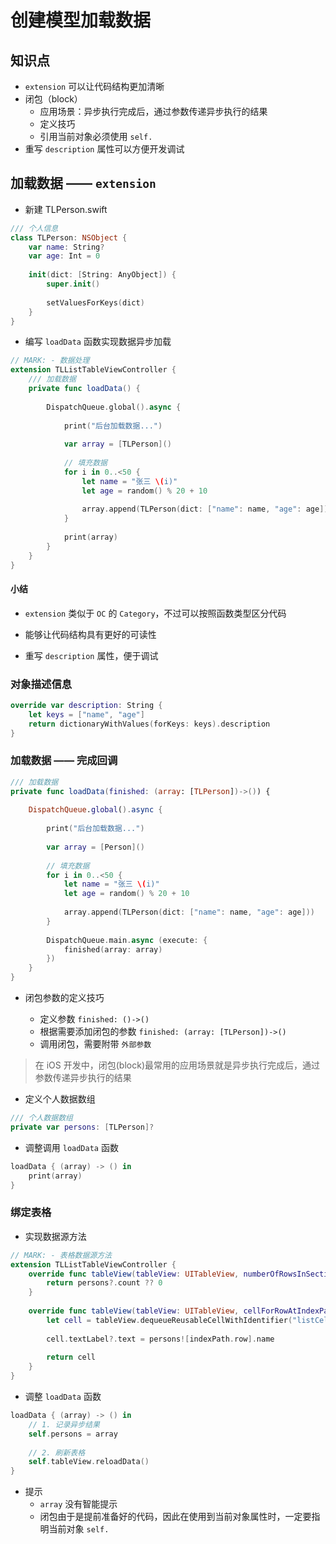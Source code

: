 # 创建模型加载数据

## 知识点

* `extension` 可以让代码结构更加清晰
* 闭包（block）
    * 应用场景：异步执行完成后，通过参数传递异步执行的结果
    * 定义技巧
    * 引用当前对象必须使用 `self.`
* 重写 `description` 属性可以方便开发调试

## 加载数据 —— `extension`

* 新建 TLPerson.swift

```swift
/// 个人信息
class TLPerson: NSObject {
    var name: String?
    var age: Int = 0
    
    init(dict: [String: AnyObject]) {
        super.init()
        
        setValuesForKeys(dict)
    }
}
```

* 编写 `loadData` 函数实现数据异步加载

```swift
// MARK: - 数据处理
extension TLListTableViewController {
    /// 加载数据
    private func loadData() {
        
        DispatchQueue.global().async {
            
            print("后台加载数据...")
            
            var array = [TLPerson]()
            
            // 填充数据
            for i in 0..<50 {
                let name = "张三 \(i)"
                let age = random() % 20 + 10
                
                array.append(TLPerson(dict: ["name": name, "age": age]))
            }
            
            print(array)
        }
    }
}
```

#### 小结

* `extension` 类似于 `OC` 的 `Category`，不过可以按照函数类型区分代码
* 能够让代码结构具有更好的可读性

* 重写 `description` 属性，便于调试

### 对象描述信息

```swift
override var description: String {
    let keys = ["name", "age"]
    return dictionaryWithValues(forKeys: keys).description
}
```

### 加载数据 —— 完成回调

```swift
/// 加载数据
private func loadData(finished: (array: [TLPerson])->()) {
    
    DispatchQueue.global().async {
        
        print("后台加载数据...")
        
        var array = [Person]()
        
        // 填充数据
        for i in 0..<50 {
            let name = "张三 \(i)"
            let age = random() % 20 + 10
            
            array.append(TLPerson(dict: ["name": name, "age": age]))
        }
        
        DispatchQueue.main.async (execute: {
            finished(array: array)
        })
    }
}
```

* 闭包参数的定义技巧

    * 定义参数 `finished: ()->()`
    * 根据需要添加闭包的参数 `finished: (array: [TLPerson])->()`
    * 调用闭包，需要附带 `外部参数`

> 在 iOS 开发中，闭包(block)最常用的应用场景就是异步执行完成后，通过参数传递异步执行的结果

* 定义个人数据数组

```swift
/// 个人数据数组
private var persons: [TLPerson]?
```

* 调整调用 `loadData` 函数

```swift
loadData { (array) -> () in
    print(array)
}
```

### 绑定表格

* 实现数据源方法

```swift
// MARK: - 表格数据源方法
extension TLListTableViewController {
    override func tableView(tableView: UITableView, numberOfRowsInSection section: Int) -> Int {
        return persons?.count ?? 0
    }
    
    override func tableView(tableView: UITableView, cellForRowAtIndexPath indexPath: NSIndexPath) -> UITableViewCell {
        let cell = tableView.dequeueReusableCellWithIdentifier("listCellId", forIndexPath: indexPath)
        
        cell.textLabel?.text = persons![indexPath.row].name
        
        return cell
    }
}
```

* 调整 `loadData` 函数

```swift
loadData { (array) -> () in
    // 1. 记录异步结果
    self.persons = array
    
    // 2. 刷新表格
    self.tableView.reloadData()
}
```

* 提示
    * `array` 没有智能提示
    * 闭包由于是提前准备好的代码，因此在使用到当前对象属性时，一定要指明当前对象 `self.`